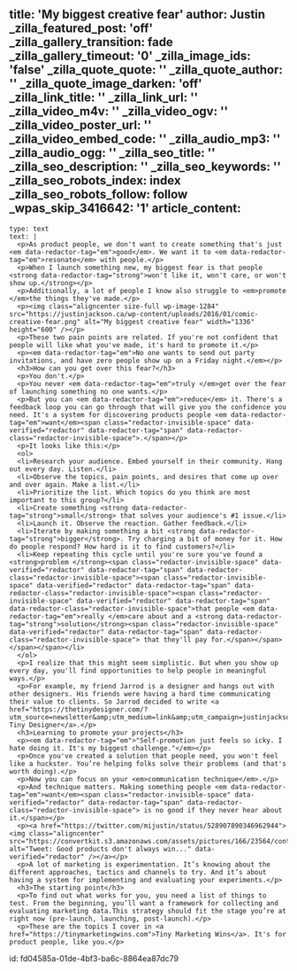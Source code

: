 title: 'My biggest creative fear'
author: Justin
_zilla_featured_post: 'off'
_zilla_gallery_transition: fade
_zilla_gallery_timeout: '0'
_zilla_image_ids: 'false'
_zilla_quote_quote: ''
_zilla_quote_author: ''
_zilla_quote_image_darken: 'off'
_zilla_link_title: ''
_zilla_link_url: ''
_zilla_video_m4v: ''
_zilla_video_ogv: ''
_zilla_video_poster_url: ''
_zilla_video_embed_code: ''
_zilla_audio_mp3: ''
_zilla_audio_ogg: ''
_zilla_seo_title: ''
_zilla_seo_description: ''
_zilla_seo_keywords: ''
_zilla_seo_robots_index: index
_zilla_seo_robots_follow: follow
_wpas_skip_3416642: '1'
article_content:
  -
    type: text
    text: |
      <p>As product people, we don't want to create something that's just <em data-redactor-tag="em">good</em>. We want it to <em data-redactor-tag="em">resonate</em> with people.</p>
      <p>When I launch something new, my biggest fear is that people <strong data-redactor-tag="strong">won't like it, won't care, or won't show up.</strong></p>
      <p>Additionally, a lot of people I know also struggle to <em>promote </em>the things they've made.</p>
      <p><img class="aligncenter size-full wp-image-1284" src="https://justinjackson.ca/wp-content/uploads/2016/01/comic-creative-fear.png" alt="My biggest creative fear" width="1336" height="600" /></p>
      <p>These two pain points are related. If you're not confident that people will like what you've made, it's hard to promote it.</p>
      <p><em data-redactor-tag="em">No one wants to send out party invitations, and have zero people show up on a Friday night.</em></p>
      <h3>How can you get over this fear?</h3>
      <p>You don't.</p>
      <p>You never <em data-redactor-tag="em">truly </em>get over the fear of launching something no one wants.</p>
      <p>But you can <em data-redactor-tag="em">reduce</em> it. There's a feedback loop you can go through that will give you the confidence you need. It's a system for discovering products people <em data-redactor-tag="em">want</em><span class="redactor-invisible-space" data-verified="redactor" data-redactor-tag="span" data-redactor-class="redactor-invisible-space">.</span></p>
      <p>It looks like this:</p>
      <ol>
      <li>Research your audience. Embed yourself in their community. Hang out every day. Listen.</li>
      <li>Observe the topics, pain points, and desires that come up over and over again. Make a list.</li>
      <li>Prioritize the list. Which topics do you think are most important to this group?</li>
      <li>Create something <strong data-redactor-tag="strong">small</strong> that solves your audience's #1 issue.</li>
      <li>Launch it. Observe the reaction. Gather feedback.</li>
      <li>Iterate by making something a bit <strong data-redactor-tag="strong">bigger</strong>. Try charging a bit of money for it. How do people respond? How hard is it to find customers?</li>
      <li>Keep repeating this cycle until you're sure you've found a <strong>problem </strong><span class="redactor-invisible-space" data-verified="redactor" data-redactor-tag="span" data-redactor-class="redactor-invisible-space"><span class="redactor-invisible-space" data-verified="redactor" data-redactor-tag="span" data-redactor-class="redactor-invisible-space"><span class="redactor-invisible-space" data-verified="redactor" data-redactor-tag="span" data-redactor-class="redactor-invisible-space">that people <em data-redactor-tag="em">really </em>care about and a <strong data-redactor-tag="strong">solution</strong><span class="redactor-invisible-space" data-verified="redactor" data-redactor-tag="span" data-redactor-class="redactor-invisible-space"> that they'll pay for.</span></span></span></span></li>
      </ol>
      <p>I realize that this might seem simplistic. But when you show up every day, you'll find opportunities to help people in meaningful ways.</p>
      <p>For example, my friend Jarrod is a designer and hangs out with other designers. His friends were having a hard time communicating their value to clients. So Jarrod decided to write <a href="https://thetinydesigner.com/?utm_source=newsletter&amp;utm_medium=link&amp;utm_campaign=justinjackson">The Tiny Designer</a>.</p>
      <h3>Learning to promote your projects</h3>
      <p><em data-redactor-tag="em">"Self-promotion just feels so icky. I hate doing it. It's my biggest challenge."</em></p>
      <p>Once you've created a solution that people need, you won't feel like a huckster. You’re helping folks solve their problems (and that's worth doing).</p>
      <p>Now you can focus on your <em>communication technique</em>.</p>
      <p>And technique matters. Making something people <em data-redactor-tag="em">want</em><span class="redactor-invisible-space" data-verified="redactor" data-redactor-tag="span" data-redactor-class="redactor-invisible-space"> is no good if they never hear about it.</span></p>
      <p><a href="https://twitter.com/mijustin/status/528907890346962944"><img class="aligncenter" src="https://convertkit.s3.amazonaws.com/assets/pictures/166/23564/content_tweet.png" alt="Tweet: Good products don't always win..." data-verified="redactor" /></a></p>
      <p>A lot of marketing is experimentation. It’s knowing about the different approaches, tactics and channels to try. And it’s about having a system for implementing and evaluating your experiments.</p>
      <h3>The starting point</h3>
      <p>To find out what works for you, you need a list of things to test. From the beginning, you’ll want a framework for collecting and evaluating marketing data.This strategy should fit the stage you’re at right now (pre-launch, launching, post-launch).</p>
      <p>These are the topics I cover in <a href="https://tinymarketingwins.com">Tiny Marketing Wins</a>. It's for product people, like you.</p>
      
id: fd04585a-01de-4bf3-ba6c-8864ea87dc79
